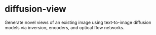 # diffusion-view
Generate novel views of an existing image using text-to-image diffusion models via inversion, encoders, and optical flow networks.
